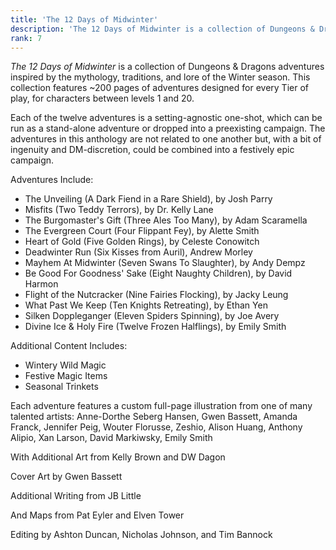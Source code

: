 ```yaml
---
title: 'The 12 Days of Midwinter'
description: 'The 12 Days of Midwinter is a collection of Dungeons & Dragons adventures inspired by the mythology, traditions, and lore of the Winter season. This collection features ~200 pages of adventures designed for every Tier of play, for characters between levels 1 and 20.'
rank: 7
---
```


*The 12 Days of Midwinter* is a collection of Dungeons & Dragons adventures inspired by the mythology, traditions, and lore of the Winter season. This collection features ~200 pages of adventures designed for every Tier of play, for characters between levels 1 and 20.

Each of the twelve adventures is a setting-agnostic one-shot, which can be run as a stand-alone adventure or dropped into a preexisting campaign. The adventures in this anthology are not related to one another but, with a bit of ingenuity and DM-discretion, could be combined into a festively epic campaign.

Adventures Include:
- The Unveiling (A Dark Fiend in a Rare Shield), by Josh Parry
- Misfits (Two Teddy Terrors), by Dr. Kelly Lane
- The Burgomaster's Gift (Three Ales Too Many), by Adam Scaramella
- The Evergreen Court (Four Flippant Fey), by Alette Smith
- Heart of Gold (Five Golden Rings), by Celeste Conowitch
- Deadwinter Run (Six Kisses from Auril), Andrew Morley
- Mayhem At Midwinter (Seven Swans To Slaughter), by Andy Dempz
- Be Good For Goodness' Sake (Eight Naughty Children), by David Harmon
- Flight of the Nutcracker (Nine Fairies Flocking), by Jacky Leung
- What Past We Keep (Ten Knights Retreating), by Ethan Yen
- Silken Doppleganger (Eleven Spiders Spinning), by Joe Avery
- Divine Ice & Holy Fire (Twelve Frozen Halflings), by Emily Smith

Additional Content Includes:
- Wintery Wild Magic
- Festive Magic Items
- Seasonal Trinkets

Each adventure features a custom full-page illustration from one of many talented artists: Anne-Dorthe Seberg Hansen, Gwen Bassett, Amanda Franck, Jennifer Peig, Wouter Florusse, Zeshio, Alison Huang, Anthony Alipio, Xan Larson, David Markiwsky, Emily Smith

With Additional Art from Kelly Brown and DW Dagon

Cover Art by Gwen Bassett

Additional Writing from JB Little

And Maps from Pat Eyler and Elven Tower

Editing by Ashton Duncan, Nicholas Johnson, and Tim Bannock
